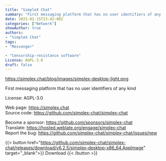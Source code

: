 ```yaml
---
title: "SimpleX Chat"
summary: "First messaging platform that has no user identifiers of any kind"
date: 2025-02-15T23:42:00Z
categories: ["Network"]
showAuthor: true
authors:
- "SimpleX Chat"
tags: 
- "Messenger"

- "Censorship-resistance software"
License: AGPL-3.0
draft: false
---
```


https://simplex.chat/blog/images/simplex-desktop-light.png

First messaging platform that has no user identifiers of any kind

License: AGPL-3.0

Web page: <https://simplex.chat>  
Source code: <https://github.com/simplex-chat/simplex-chat>

Become a sponsor: <https://github.com/sponsors/simplex-chat>  
Translate: <https://hosted.weblate.org/engage/simplex-chat>  
Report the bug: <https://github.com/simplex-chat/simplex-chat/issues/new>  

{{< button href="https://github.com/simplex-chat/simplex-chat/releases/download/v6.2.5/simplex-desktop-x86_64.AppImage" target="_blank">}}
Download
{{< /button >}}